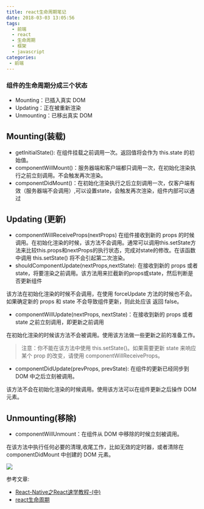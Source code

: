 ```yaml
---
title: react生命周期笔记
date: 2018-03-03 13:05:56
tags: 
  - 前端
  - react 
  - 生命周期
  - 框架
  - javascript
categories:
 - 前端
---
```

### 组件的生命周期分成三个状态
- Mounting：已插入真实 DOM
- Updating：正在被重新渲染
- Unmounting：已移出真实 DOM


## Mounting(装载)
- getInitialState(): 在组件挂载之前调用一次。返回值将会作为 this.state 的初始值。
- componentWillMount()：服务器端和客户端都只调用一次，在初始化渲染执行之前立刻调用。不会触发再次渲染。
- componentDidMount()：在初始化渲染执行之后立刻调用一次，仅客户端有效（服务器端不会调用）,可以设置state，会触发再次渲染，组件内部可以通过 
## Updating (更新)
- componentWillReceiveProps(nextProps) 在组件接收到新的 props 的时候调用。在初始化渲染的时候，该方法不会调用。通常可以调用this.setState方法来比较this.props和nextProps的执行状态，完成对state的修改。在该函数中调用 this.setState() 将不会引起第二次渲染。
- shouldComponentUpdate(nextProps,nextState): 在接收到新的 props 或者 state，将要渲染之前调用。该方法用来拦截新的props或state，然后判断是否更新组件

该方法在初始化渲染的时候不会调用，在使用 forceUpdate 方法的时候也不会。如果确定新的 props 和 state 不会导致组件更新，则此处应该 返回 false。

- componentWillUpdate(nextProps, nextState)：在接收到新的 props 或者 state 之前立刻调用，即更新之前调用

在初始化渲染的时候该方法不会被调用。使用该方法做一些更新之前的准备工作。
> 注意：你不能在该方法中使用 this.setState()。如果需要更新 state 来响应某个 prop 的改变，请使用 componentWillReceiveProps。

- componentDidUpdate(prevProps, prevState): 在组件的更新已经同步到 DOM 中之后立刻被调用。

该方法不会在初始化渲染的时候调用。使用该方法可以在组件更新之后操作 DOM 元素。

## Unmounting(移除)
- componentWillUnmount：在组件从 DOM 中移除的时候立刻被调用。

在该方法中执行任何必要的清理,收尾工作，比如无效的定时器，或者清除在 componentDidMount 中创建的 DOM 元素。

![](https://shoukailiang-blog.oss-cn-hangzhou.aliyuncs.com/article/202211281528605.png)




参考文章:

- [React-Native之React速学教程-(中)](http://www.devio.org/2016/08/10/React-Native%E4%B9%8BReact%E9%80%9F%E5%AD%A6%E6%95%99%E7%A8%8B-(%E4%B8%AD)/)
- [react生命周期](https://www.jianshu.com/p/c36a0601b00c)

